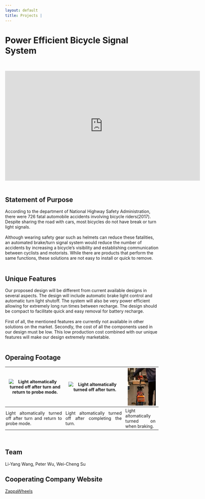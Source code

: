 ```yaml
---
layout: default
title: Projects | 
---
```


# Power Efficient Bicycle Signal System

&nbsp;  
<div class="video-container">
    <iframe
        width="640"
        height="360"
        src="https://www.youtube.com/embed/IYT_-YktLtQ"
        frameborder="0"
        allowfullscreen
        display = "block"
        margin-left = "auto"
        margin-right = "auto"
        >
    </iframe>
</div>  
&nbsp;  

## Statement of Purpose  

According to the department of National Highway Safety Administration, there were 726 fatal automobile accidents involving bicycle riders(2017). Despite sharing the road with cars, most bicycles do not have break or turn light signals.  
&nbsp;  
Although wearing safety gear such as helmets can reduce these fatalities, an automated brake/turn signal system would reduce the number of accidents by increasing a bicycle’s visibility and establishing communication between cyclists and motorists. While there are products that perform the same functions, these solutions are not easy to install or quick to remove.  
&nbsp;  

## Unique Features

Our proposed design will be different from current available designs in several aspects. The design will include automatic brake light control and automatic turn light shutoff. The system will also be very power efficient allowing for extremely long run times between recharge. The design should be compact to facilitate quick and easy removal for battery recharge.  
&nbsp;  
First of all, the mentioned features are currently not available in other solutions on the market. Secondly, the cost of all the components used in our design must be low. This low production cost combined with our unique features will make our design extremely marketable.  
&nbsp;  

## Operaing Footage  

<div
    class = "projectBox"
    >
    <table>
        <tr>
        <th
            style = "width: auto;
                    height: 33%;">
            <img
                src = "/images/bike/turnProbe.gif"
                alt = "Light altomatically turned off after turn and return to probe mode."
                style = "max-width: 95%;
                        max-height: 95%;
                        vertical-align: middle;"
                >
        </th>
        <th
            style = "width: auto;
                    height: 33%;">
            <img
                src = "/images/bike/turn.gif"
                alt = "Light altomatically turned off after turn."
                style = "max-width: 95%;
                        max-height: 95%;
                        vertical-align: middle;"
                >
        </th>
        <th
            style = "width: auto;
                    height: 33%;">
            <img
                src = "/images/bike/brake.gif"
                alt = "Light altomatically turned on when braking."
                style = "max-width: 95%;
                        max-height: 95%;
                        vertical-align: middle;"
                >
        </th>
        </tr>
        <tr>
        <th
            style = "width: 39%;
                    height: auto;
                    font-weight: normal;
                    text-align: justify;
                    padding-top: 3px;
                    padding-left: 2px;
                    padding-right: 10px;">
            Light altomatically turned off after turn and return to probe mode.  
        </th>
        <th
            style = "width: 39%;
                    height: auto;
                    font-weight: normal;
                    text-align: justify;
                    padding-top: 3px;
                    padding-left: 2px;
                    padding-right: 10px;">
            Light altomatically turned off after completing the turn.  
        </th>
        <th
            style = "width: 22%;
                    height: auto;
                    font-weight: normal;
                    text-align: justify;
                    padding-top: 3px;
                    padding-left: 2px;
                    padding-right: 10px;">
            Light altomatically turned on when braking.  
        </th>
        </tr>
    </table>
</div>
&nbsp;  
&nbsp;  

## Team  

Li-Yang Wang, Peter Wu, Wei-Cheng Su

## Cooperating Company Website  

[ZappaWheels](https://www.zappawheels.com)  
